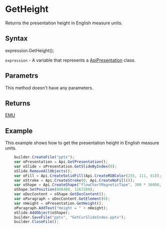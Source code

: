 # GetHeight

Returns the presentation height in English measure units.

## Syntax

expression.GetHeight();

`expression` - A variable that represents a [ApiPresentation](../ApiPresentation.md) class.

## Parametrs

This method doesn't have any parameters.

## Returns

[EMU](../../../Enumerations/Emu.md)

## Example

This example shows how to get the presentation height in English measure units.

```javascript
	builder.CreateFile("pptx");
	var oPresentation = Api.GetPresentation();
	var oSlide = oPresentation.GetSlideByIndex(0);
	oSlide.RemoveAllObjects();
	var oFill = Api.CreateSolidFill(Api.CreateRGBColor(255, 111, 61));
	var oStroke = Api.CreateStroke(0, Api.CreateNoFill());
	var oShape = Api.CreateShape("flowChartMagneticTape", 300 * 36000, 130 * 36000, oFill, oStroke);
	oShape.SetPosition(608400, 1267200);
	var oDocContent = oShape.GetDocContent();
	var oParagraph = oDocContent.GetElement(0);
	var nHeight = oPresentation.GetHeight();
	oParagraph.AddText("Height = " + nHeight);
	oSlide.AddObject(oShape);
	builder.SaveFile("pptx", "GetCurSlideIndex.pptx");
	builder.CloseFile();
```